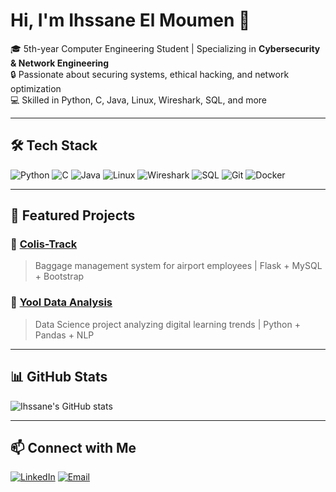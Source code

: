# Hi, I'm Ihssane El Moumen 👋

🎓 5th-year Computer Engineering Student | Specializing in **Cybersecurity & Network Engineering**  
🔒 Passionate about securing systems, ethical hacking, and network optimization  
💻 Skilled in Python, C, Java, Linux, Wireshark, SQL, and more  

---

## 🛠️ Tech Stack
![Python](https://img.shields.io/badge/-Python-333333?style=flat&logo=python)
![C](https://img.shields.io/badge/-C-555555?style=flat&logo=c)
![Java](https://img.shields.io/badge/-Java-007396?style=flat&logo=java)
![Linux](https://img.shields.io/badge/-Linux-FCC624?style=flat&logo=linux)
![Wireshark](https://img.shields.io/badge/-Wireshark-0078D7?style=flat&logo=wireshark)
![SQL](https://img.shields.io/badge/-SQL-4479A1?style=flat&logo=mysql)
![Git](https://img.shields.io/badge/-Git-F05032?style=flat&logo=git)
![Docker](https://img.shields.io/badge/-Docker-2496ED?style=flat&logo=docker)

---

## 🚀 Featured Projects
### 🔹 [Colis-Track](https://github.com/ihssane-hiba/CollierTrack)
> Baggage management system for airport employees | Flask + MySQL + Bootstrap  

### 🔹 [Yool Data Analysis](https://github.com/ihssane-hiba/formation-digitale-dashboard)
> Data Science project analyzing digital learning trends | Python + Pandas + NLP  


---

## 📊 GitHub Stats
![Ihssane's GitHub stats](https://github-readme-stats.vercel.app/api?username=ihssane&show_icons=true&theme=radical&count_private=true)

---

## 📫 Connect with Me
[![LinkedIn](https://img.shields.io/badge/-LinkedIn-0077B5?style=flat&logo=linkedin&logoColor=white)](https://www.linkedin.com/in/ihssaneel-moumen)
[![Email](https://img.shields.io/badge/-Email-D14836?style=flat&logo=gmail&logoColor=white)](mailto:lmoumneihssan@gmail.com)
